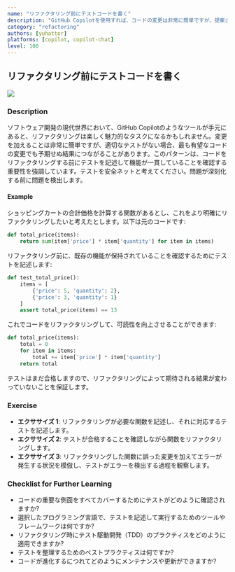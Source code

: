 ```yaml
---
name: "リファクタリング前にテストコードを書く"
description: "GitHub Copilotを使用すれば、コードの変更は非常に簡単ですが、提案されたコードが常に正しいわけではありません。リファクタリング前にテストを記述することは非常に重要です。これは、GitHub Copilotを使用する際も同じです。"
category: "refactoring"
authors: [yuhattor]
platforms: [copilot, copilot-chat]
level: 100
---
```


## リファクタリング前にテストコードを書く

<img src="https://img.shields.io/badge/Lv2-実用的なパターン-green">

### Description

ソフトウェア開発の現代世界において、GitHub Copilotのようなツールが手元にあると、リファクタリングは楽しく魅力的なタスクになるかもしれません。変更を加えることは非常に簡単ですが、適切なテストがない場合、最も有望なコードの変更でも予期せぬ結果につながることがあります。このパターンは、コードをリファクタリングする前にテストを記述して機能が一貫していることを確認する重要性を強調しています。テストを安全ネットと考えてください。問題が深刻化する前に問題を検出します。

#### Example

ショッピングカートの合計価格を計算する関数があるとし、これをより明確にリファクタリングしたいと考えたとします。以下は元のコードです:

```python
def total_price(items):
    return sum(item['price'] * item['quantity'] for item in items)
```

リファクタリング前に、既存の機能が保持されていることを確認するためにテストを記述します:

```python
def test_total_price():
    items = [
        {'price': 5, 'quantity': 2},
        {'price': 3, 'quantity': 1}
    ]
    assert total_price(items) == 13
```

これでコードをリファクタリングして、可読性を向上させることができます:

```python
def total_price(items):
    total = 0
    for item in items:
        total += item['price'] * item['quantity']
    return total
```

テストはまだ合格しますので、リファクタリングによって期待される結果が変わっていないことを保証します。

### Exercise

- **エクササイズ 1**: リファクタリングが必要な関数を記述し、それに対応するテストを記述します。
- **エクササイズ 2**: テストが合格することを確認しながら関数をリファクタリングします。
- **エクササイズ 3**: リファクタリングした関数に誤った変更を加えてエラーが発生する状況を模倣し、テストがエラーを検出する過程を観察します。

### Checklist for Further Learning

- コードの重要な側面をすべてカバーするためにテストがどのように確認されますか?
- 選択したプログラミング言語で、テストを記述して実行するためのツールやフレームワークは何ですか?
- リファクタリング時にテスト駆動開発（TDD）のプラクティスをどのように適用できますか?
- テストを整理するためのベストプラクティスは何ですか?
- コードが進化するにつれてどのようにメンテナンスや更新ができますか?

